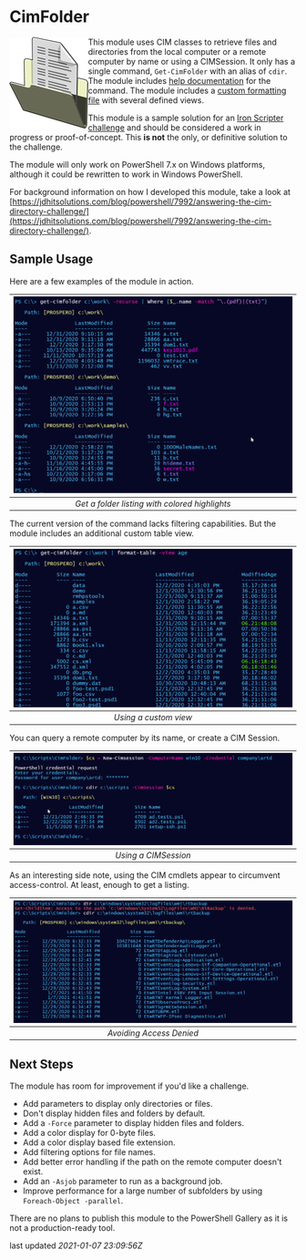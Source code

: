 # CimFolder

<p align="left"><img align="left" src = "images/folder.png"></p>

This module uses CIM classes to retrieve files and directories from the local computer or a remote computer by name or using a CIMSession. It only has a single command, `Get-CimFolder` with an alias of `cdir`. The module includes [help documentation](docs/Get-CimFolder.md) for the command. The module includes a [custom formatting file](formats/cimfilefolder.format.ps1xml) with several defined views.

This module is a sample solution for an [Iron Scripter challenge](https://ironscripter.us/a-cim-ple-powershell-challenge/) and should be considered a work in progress or proof-of-concept. This __is not__ the only, or definitive solution to the challenge.

The module will only work on PowerShell 7.x on Windows platforms, although it could be rewritten to work in Windows PowerShell.

For background information on how I developed this module, take a look at [https://jdhitsolutions.com/blog/powershell/7992/answering-the-cim-directory-challenge/](https://jdhitsolutions.com/blog/powershell/7992/answering-the-cim-directory-challenge/).

## Sample Usage

Here are a few examples of the module in action.

|![Get-CimFolder](images/get-cimfolder.png)|
|:--:|
|_Get a folder listing with colored highlights_|

The current version of the command lacks filtering capabilities. But the module includes an additional custom table view.

|![Age view](images/ageview.png)|
|:--:|
|_Using a custom view_|

You can query a remote computer by its name, or create a CIM Session.

|![cimsession](images/cimsession.png)|
|:--:|
|_Using a CIMSession_|

As an interesting side note, using the CIM cmdlets appear to circumvent access-control. At least, enough to get a listing.

|![access override](images/access.png)|
|:--:|
|_Avoiding Access Denied_|

## Next Steps

The module has room for improvement if you'd like a challenge.

+ Add parameters to display only directories or files.
+ Don't display hidden files and folders by default.
+ Add a `-Force` parameter to display hidden files and folders.
+ Add a color display for 0-byte files.
+ Add a color display based file extension.
+ Add filtering options for file names.
+ Add better error handling if the path on the remote computer doesn't exist.
+ Add an `-Asjob` parameter to run as a background job.
+ Improve performance for a large number of subfolders by using `Foreach-Object -parallel`.

There are no plans to publish this module to the PowerShell Gallery as it is not a production-ready tool.

last updated _2021-01-07 23:09:56Z_
